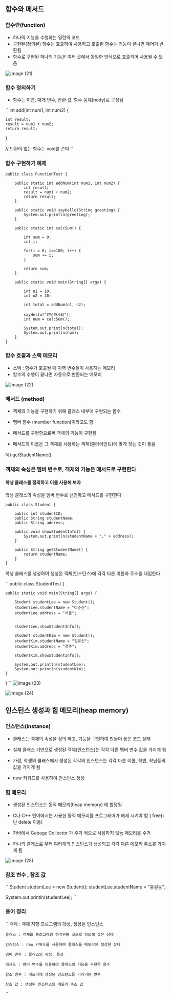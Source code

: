 ## 함수와 메서드

### 함수란(function)

- 하나의 기능을 수행하는 일련의 코드
- 구현된(정의된) 함수는 호출하여 사용하고 호출된 함수는 기능이 끝나면 제어가 반환됨
- 함수로 구현된 하나의 기능은 여러 곳에서 동일한 방식으로 호출되어 사용될 수 있음

![image (21)](https://user-images.githubusercontent.com/105026909/191457020-70279e35-0502-46da-9e2d-6c4edacff6b7.png)

### 함수 정의하기

- 함수는 이름, 매개 변수, 반환 값, 함수 몸체(body)로 구성됨

``
int add(int num1, int num2) {

	int result;
	result = num1 + num2;
	return result;
}

// 반환이 없는 함수는 void를 쓴다
``
### 함수 구현하기 예제

```
public class FunctionTest {

	public static int addNum(int num1, int num2) {
		int result;
		result = num1 + num2;
		return result;
	}

	public static void sayHello(String greeting) {
		System.out.println(greeting);
	}

	public static int calcSum() {

		int sum = 0;
		int i;

		for(i = 0; i<=100; i++) {
			sum += i;
		}

		return sum;
	}

	public static void main(String[] args) {

		int n1 = 10;
		int n2 = 20;

		int total = addNum(n1, n2);

		sayHello("안녕하세요");
		int num = calcSum();

		System.out.println(total);
		System.out.println(num);
	}
}
```

### 함수 호출과 스택 메모리

- 스택 : 함수가 호출될 때 지역 변수들이 사용하는 메모리
- 함수의 수행이 끝나면 자동으로 반환되는 메모리

![image (22)](https://user-images.githubusercontent.com/105026909/191457457-c62154db-40e2-4ec9-b260-5f61dc5efa65.png)

### 메서드 (method)

- 객체의 기능을 구현하기 위해 클래스 내부에 구현되는 함수

- 멤버 함수 (member function)이라고도 함

- 메서드를 구현함으로써 객체의 기능이 구현됨

- 메서드의 이름은 그 객체를 사용하는 객체(클라이언트)에 맞게 짓는 것이 좋음

예) getStudentName()

### 객체의 속성은 멤버 변수로, 객체의 기능은 메서드로 구현한다

#### 학생 클래스를 정의하고 이를 사용해 보자

학생 클래스의 속성을 멤버 변수로 선언하고 메서드를 구현한다
```
public class Student {

	public int studentID;
	public String studentName;
	public String address;

	public void showStudentInfo() {
		System.out.println(studentName + "," + address);
	}

	public String getStudentName() {
		return studentName;
	}
}
```
학생 클래스를 생성하여 생성된 객체(인스턴스)에 각각 다른 이름과 주소를 대입한다

``
public class StudentTest {

	public static void main(String[] args) {

		Student studentLee = new Student();
		studentLee.studentName = "이순신";
		studentLee.address = "서울";


		studentLee.showStudentInfo();

		Student studentKim = new Student();
		studentKim.studentName = "김유신";
		studentKim.address = "경주";

		studentKim.showStudentInfo();

		System.out.println(studentLee);
		System.out.println(studentKim);
	}

}
``
![image (23)](https://user-images.githubusercontent.com/105026909/191457957-016c2fb2-e76c-4af7-a2a9-9b1ff19b54b0.png)

![image (24)](https://user-images.githubusercontent.com/105026909/191457964-f1a364ab-633b-4b7f-9f7c-3caa4f1112aa.png)


## 인스턴스 생성과 힙 메모리(heap memory)

### 인스턴스(instance)

- 클래스는 객체의 속성을 정의 하고, 기능을 구현하여 만들어 놓은 코드 상태

- 실제 클래스 기반으로 생성된 객체(인스턴스)는 각각 다른 멤버 변수 값을 가지게 됨

- 가령, 학생의 클래스에서 생성된 각각의 인스턴스는 각각 다른 이름, 학번, 학년등의 값을 가지게 됨

- new 키워드를 사용하여 인스턴스 생성

### 힙 메모리

- 생성된 인스턴스는 동적 메모리(heap memory) 에 할당됨

- C나 C++ 언어에서는 사용한 동적 메모리를 프로그래머가 해제 시켜야 함 ( free() 난 delete 이용)

- 자바에서 Gabage Collector 가 주기 적으로 사용하지 않늠 메모리를 수거
- 하나의 클래스로 부터 여러개의 인스턴스가 생성되고 각각 다른 메모리 주소를 가지게 됨

![image (25)](https://user-images.githubusercontent.com/105026909/191458803-4deb8eed-fab2-423b-b885-3ac539c3d662.png)

### 참조 변수 , 참조 값
``
  Student studentLee = new Student();
  studentLee.studentName = "홍길동";

  System.out.println(studentLee);
``

### 용어 정리

``
    객체 : 객체 지향 프로그램의 대상, 생성된 인스턴스

    클래스 : 객체를 프로그래밍 하기위해 코드로 정의해 놓은 상태

    인스턴스 : new 키워드를 사용하여 클래스를 메모리에 생성한 상태

    멤버 변수 : 클래스의 속성, 특성

    메서드 : 멤버 변수를 이용하여 클래스의 기능을 구현한 함수

    참조 변수 : 메모리에 생성된 인스턴스를 가리키는 변수

    참조 값 : 생성된 인스턴스의 메모리 주소 값
``
